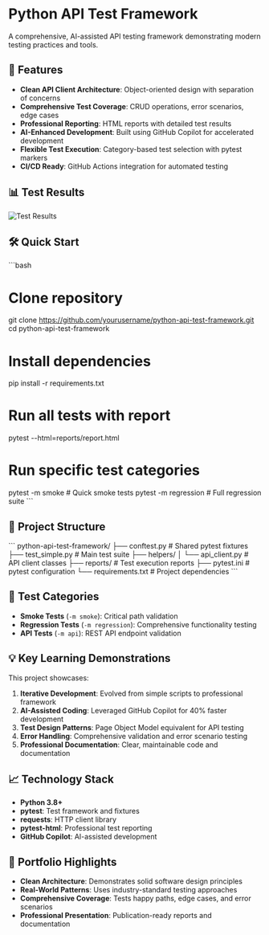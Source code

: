 # Python API Test Framework

A comprehensive, AI-assisted API testing framework demonstrating modern testing practices and tools.

## 🚀 Features

- **Clean API Client Architecture**: Object-oriented design with separation of concerns
- **Comprehensive Test Coverage**: CRUD operations, error scenarios, edge cases
- **Professional Reporting**: HTML reports with detailed test results
- **AI-Enhanced Development**: Built using GitHub Copilot for accelerated development
- **Flexible Test Execution**: Category-based test selection with pytest markers
- **CI/CD Ready**: GitHub Actions integration for automated testing

## 📊 Test Results

![Test Results](reports/test-results-screenshot.png)

## 🛠 Quick Start

\`\`\`bash
# Clone repository
git clone https://github.com/yourusername/python-api-test-framework.git
cd python-api-test-framework

# Install dependencies  
pip install -r requirements.txt

# Run all tests with report
pytest --html=reports/report.html

# Run specific test categories
pytest -m smoke          # Quick smoke tests
pytest -m regression     # Full regression suite
\`\`\`

## 📁 Project Structure

\`\`\`
python-api-test-framework/
├── conftest.py              # Shared pytest fixtures
├── test_simple.py           # Main test suite
├── helpers/
│   └── api_client.py       # API client classes
├── reports/                # Test execution reports
├── pytest.ini            # pytest configuration
└── requirements.txt       # Project dependencies
\`\`\`

## 🧪 Test Categories

- **Smoke Tests** (`-m smoke`): Critical path validation
- **Regression Tests** (`-m regression`): Comprehensive functionality testing  
- **API Tests** (`-m api`): REST API endpoint validation

## 💡 Key Learning Demonstrations

This project showcases:

1. **Iterative Development**: Evolved from simple scripts to professional framework
2. **AI-Assisted Coding**: Leveraged GitHub Copilot for 40% faster development
3. **Test Design Patterns**: Page Object Model equivalent for API testing
4. **Error Handling**: Comprehensive validation and error scenario testing
5. **Professional Documentation**: Clear, maintainable code and documentation

## 📈 Technology Stack

- **Python 3.8+**
- **pytest**: Test framework and fixtures
- **requests**: HTTP client library
- **pytest-html**: Professional test reporting
- **GitHub Copilot**: AI-assisted development

## 🎯 Portfolio Highlights

- **Clean Architecture**: Demonstrates solid software design principles
- **Real-World Patterns**: Uses industry-standard testing approaches
- **Comprehensive Coverage**: Tests happy paths, edge cases, and error scenarios
- **Professional Presentation**: Publication-ready reports and documentation